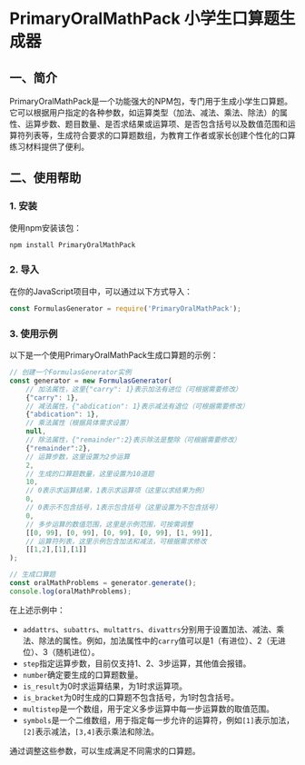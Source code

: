 # PrimaryOralMathPack 小学生口算题生成器

## 一、简介
PrimaryOralMathPack是一个功能强大的NPM包，专门用于生成小学生口算题。它可以根据用户指定的各种参数，如运算类型（加法、减法、乘法、除法）的属性、运算步数、题目数量、是否求结果或运算项、是否包含括号以及数值范围和运算符列表等，生成符合要求的口算题数组，为教育工作者或家长创建个性化的口算练习材料提供了便利。

## 二、使用帮助

### 1. 安装
使用npm安装该包：
```bash
npm install PrimaryOralMathPack
```

### 2. 导入
在你的JavaScript项目中，可以通过以下方式导入：
```javascript
const FormulasGenerator = require('PrimaryOralMathPack');
```

### 3. 使用示例
以下是一个使用PrimaryOralMathPack生成口算题的示例：
```javascript
// 创建一个FormulasGenerator实例
const generator = new FormulasGenerator(
    // 加法属性，这里{"carry": 1}表示加法有进位（可根据需要修改）
    {"carry": 1}, 
    // 减法属性，{"abdication": 1}表示减法有退位（可根据需要修改）
    {"abdication": 1}, 
    // 乘法属性（根据具体需求设置）
    null, 
    // 除法属性，{"remainder":2}表示除法是整除（可根据需要修改）
    {"remainder":2}, 
    // 运算步数，这里设置为2步运算
    2, 
    // 生成的口算题数量，这里设置为10道题
    10, 
    // 0表示求运算结果，1表示求运算项（这里以求结果为例）
    0, 
    // 0表示不包含括号，1表示包含括号（这里设置为不包含括号）
    0, 
    // 多步运算的数值范围，这里是示例范围，可按需调整
    [[0, 99], [0, 99], [0, 99], [0, 99], [1, 99]], 
    // 运算符列表，这里示例包含加法和减法，可根据需求修改
    [[1,2],[1],[1]]
);

// 生成口算题
const oralMathProblems = generator.generate();
console.log(oralMathProblems); 
```

在上述示例中：
- `addattrs`、`subattrs`、`multattrs`、`divattrs`分别用于设置加法、减法、乘法、除法的属性。例如，加法属性中的`carry`值可以是1（有进位）、2（无进位）、3（随机进位）。
- `step`指定运算步数，目前仅支持1、2、3步运算，其他值会报错。
- `number`确定要生成的口算题数量。
- `is_result`为0时求运算结果，为1时求运算项。
- `is_bracket`为0时生成的口算题不包含括号，为1时包含括号。
- `multistep`是一个数组，用于定义多步运算中每一步运算数的取值范围。
- `symbols`是一个二维数组，用于指定每一步允许的运算符，例如`[1]`表示加法，`[2]`表示减法，`[3,4]`表示乘法和除法。

通过调整这些参数，可以生成满足不同需求的口算题。